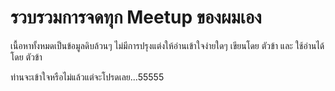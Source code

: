 # รวบรวมการจดทุก Meetup ของผมเอง

เนื้อหาทั้งหมดเป็นข้อมูลดิบล้วนๆ ไม่มีการปรุงแต่งให้อ่านเข้าใจง่ายใดๆ
เขียนโดย ตัวข้า และ ใช้อ่านได้โดย ตัวข้า

ท่านจะเข้าใจหรือไม่แล้วแต่จะโปรดเลย...55555